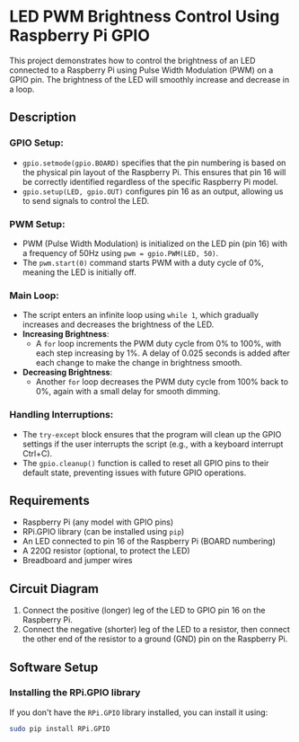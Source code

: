 # LED PWM Brightness Control Using Raspberry Pi GPIO

This project demonstrates how to control the brightness of an LED connected to a Raspberry Pi using Pulse Width Modulation (PWM) on a GPIO pin. The brightness of the LED will smoothly increase and decrease in a loop.

## Description 
### GPIO Setup:

- `gpio.setmode(gpio.BOARD)` specifies that the pin numbering is based on the physical pin layout of the Raspberry Pi. This ensures that pin 16 will be correctly identified regardless of the specific Raspberry Pi model.
- `gpio.setup(LED, gpio.OUT)` configures pin 16 as an output, allowing us to send signals to control the LED.

### PWM Setup:

- PWM (Pulse Width Modulation) is initialized on the LED pin (pin 16) with a frequency of 50Hz using `pwm = gpio.PWM(LED, 50)`.
- The `pwm.start(0)` command starts PWM with a duty cycle of 0%, meaning the LED is initially off.

### Main Loop:

- The script enters an infinite loop using `while 1`, which gradually increases and decreases the brightness of the LED.
- **Increasing Brightness**:
  - A `for` loop increments the PWM duty cycle from 0% to 100%, with each step increasing by 1%. A delay of 0.025 seconds is added after each change to make the change in brightness smooth.
- **Decreasing Brightness**:
  - Another `for` loop decreases the PWM duty cycle from 100% back to 0%, again with a small delay for smooth dimming.

### Handling Interruptions:

- The `try-except` block ensures that the program will clean up the GPIO settings if the user interrupts the script (e.g., with a keyboard interrupt Ctrl+C).
- The `gpio.cleanup()` function is called to reset all GPIO pins to their default state, preventing issues with future GPIO operations.

## Requirements

- Raspberry Pi (any model with GPIO pins)
- RPi.GPIO library (can be installed using `pip`)
- An LED connected to pin 16 of the Raspberry Pi (BOARD numbering)
- A 220Ω resistor (optional, to protect the LED)
- Breadboard and jumper wires

## Circuit Diagram

1. Connect the positive (longer) leg of the LED to GPIO pin 16 on the Raspberry Pi.
2. Connect the negative (shorter) leg of the LED to a resistor, then connect the other end of the resistor to a ground (GND) pin on the Raspberry Pi.

## Software Setup

### Installing the RPi.GPIO library

If you don't have the `RPi.GPIO` library installed, you can install it using:

```bash
sudo pip install RPi.GPIO
